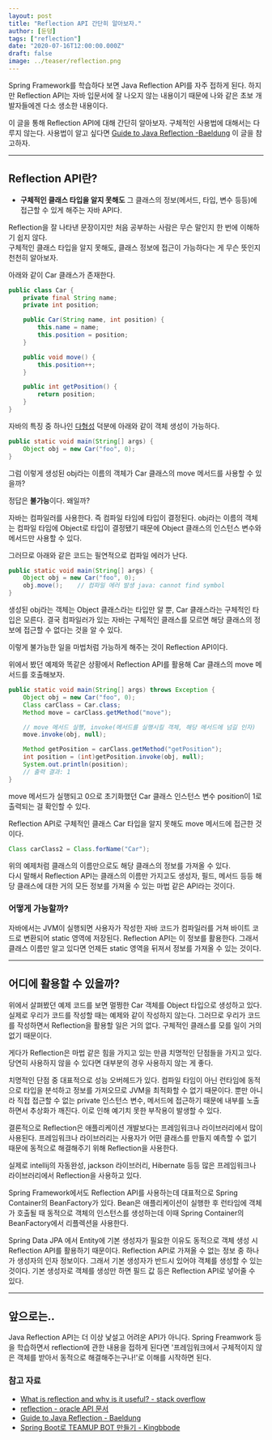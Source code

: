 ```yaml
---
layout: post  
title: "Reflection API 간단히 알아보자."  
author: [둔덩]
tags: ["reflection"]
date: "2020-07-16T12:00:00.000Z"
draft: false
image: ../teaser/reflection.png
---
```

Spring Framework를 학습하다 보면 Java Reflection API를 자주 접하게 된다. 하지만 Reflection API는 자바 입문서에 잘 나오지 않는 내용이기 때문에 나와 같은 초보 개발자들에겐 다소 생소한 내용이다.

이 글을 통해 Reflection API에 대해 간단히 알아보자. 구체적인 사용법에 대해서는 다루지 않는다. 사용법이 알고 싶다면 [Guide to Java Reflection -Baeldung](https://www.baeldung.com/java-reflection) 이 글을 참고하자.

---

## Reflection API란?

-   **구체적인 클래스 타입을 알지 못해도** 그 클래스의 정보(메서드, 타입, 변수 등등)에 접근할 수 있게 해주는 자바 API다.

Reflection을 잘 나타낸 문장이지만 처음 공부하는 사람은 무슨 말인지 한 번에 이해하기 쉽지 않다.  
구체적인 클래스 타입을 알지 못해도, 클래스 정보에 접근이 가능하다는 게 무슨 뜻인지 천천히 알아보자.

아래와 같이 Car 클래스가 존재한다.

```java
public class Car {
    private final String name;
    private int position;

    public Car(String name, int position) {
        this.name = name;
        this.position = position;
    }

    public void move() {
        this.position++;
    }

    public int getPosition() {
        return position;
    }
}
```

자바의 특징 중 하나인 [다형성](https://docs.oracle.com/javase/tutorial/java/IandI/polymorphism.html) 덕분에 아래와 같이 객체 생성이 가능하다.

```java
public static void main(String[] args) {
    Object obj = new Car("foo", 0);
}
```

그럼 이렇게 생성된 obj라는 이름의 객체가 Car 클래스의 move 메서드를 사용할 수 있을까?

정답은 **불가능**이다. 왜일까?

자바는 컴파일러를 사용한다. 즉 컴파일 타임에 타입이 결정된다. obj라는 이름의 객체는 컴파일 타임에 Object로 타입이 결정됐기 때문에 Object 클래스의 인스턴스 변수와 메서드만 사용할 수 있다.

그러므로 아래와 같은 코드는 필연적으로 컴파일 에러가 난다.

```java
public static void main(String[] args) {
    Object obj = new Car("foo", 0);
    obj.move();    // 컴파일 에러 발생 java: cannot find symbol
}
```

생성된 obj라는 객체는 Object 클래스라는 타입만 알 뿐, Car 클래스라는 구체적인 타입은 모른다. 결국 컴파일러가 있는 자바는 구체적인 클래스를 모르면 해당 클래스의 정보에 접근할 수 없다는 것을 알 수 있다.

이렇게 불가능한 일을 마법처럼 가능하게 해주는 것이 Reflection API이다.

위에서 봤던 예제와 똑같은 상황에서 Reflection API를 활용해 Car 클래스의 move 메서드를 호출해보자.

```java
public static void main(String[] args) throws Exception {
    Object obj = new Car("foo", 0);
    Class carClass = Car.class;
    Method move = carClass.getMethod("move");

    // move 메서드 실행, invoke(메서드를 실행시킬 객체, 해당 메서드에 넘길 인자)
    move.invoke(obj, null);

    Method getPosition = carClass.getMethod("getPosition");
    int position = (int)getPosition.invoke(obj, null);
    System.out.println(position);
    // 출력 결과: 1
}
```

move 메서드가 실행되고 0으로 초기화했던 Car 클래스 인스턴스 변수 position이 1로 출력되는 걸 확인할 수 있다.

Reflection API로 구체적인 클래스 Car 타입을 알지 못해도 move 메서드에 접근한 것이다.

```java
Class carClass2 = Class.forName("Car");
```

위의 예제처럼 클래스의 이름만으로도 해당 클래스의 정보를 가져올 수 있다.  
다시 말해서 Reflection API는 클래스의 이름만 가지고도 생성자, 필드, 메서드 등등 해당 클래스에 대한 거의 모든 정보를 가져올 수 있는 마법 같은 API라는 것이다.

### 어떻게 가능할까?

자바에서는 JVM이 실행되면 사용자가 작성한 자바 코드가 컴파일러를 거쳐 바이트 코드로 변환되어 static 영역에 저장된다. Reflection API는 이 정보를 활용한다. 그래서 클래스 이름만 알고 있다면 언제든 static 영역을 뒤져서 정보를 가져올 수 있는 것이다.

---

## 어디에 활용할 수 있을까?

위에서 살펴봤던 예제 코드를 보면 멀쩡한 Car 객체를 Object 타입으로 생성하고 있다. 실제로 우리가 코드를 작성할 때는 예제와 같이 작성하지 않는다. 그러므로 우리가 코드를 작성하면서 Reflection을 활용할 일은 거의 없다. 구체적인 클래스를 모를 일이 거의 없기 때문이다.

게다가 Reflection은 마법 같은 힘을 가지고 있는 만큼 치명적인 단점들을 가지고 있다. 당연히 사용하지 않을 수 있다면 대부분의 경우 사용하지 않는 게 좋다.

치명적인 단점 중 대표적으로 성능 오버헤드가 있다. 컴파일 타임이 아닌 런타임에 동적으로 타입을 분석하고 정보를 가져오므로 JVM을 최적화할 수 없기 때문이다. 뿐만 아니라 직접 접근할 수 없는 private 인스턴스 변수, 메서드에 접근하기 때문에 내부를 노출하면서 추상화가 깨진다. 이로 인해 예기치 못한 부작용이 발생할 수 있다.

결론적으로 Reflection은 애플리케이션 개발보다는 프레임워크나 라이브러리에서 많이 사용된다. 프레임워크나 라이브러리는 사용자가 어떤 클래스를 만들지 예측할 수 없기 때문에 동적으로 해결해주기 위해 Reflection을 사용한다.

실제로 intellij의 자동완성, jackson 라이브러리, Hibernate 등등 많은 프레임워크나 라이브러리에서 Reflection을 사용하고 있다.

Spring Framework에서도 Reflection API를 사용하는데 대표적으로 Spring Container의 BeanFactory가 있다. Bean은 애플리케이션이 실행한 후 런타임에 객체가 호출될 때 동적으로 객체의 인스턴스를 생성하는데 이때 Spring Container의 BeanFactory에서 리플렉션을 사용한다.

Spring Data JPA 에서 Entity에 기본 생성자가 필요한 이유도 동적으로 객체 생성 시 Reflection API를 활용하기 때문이다. Reflection API로 가져올 수 없는 정보 중 하나가 생성자의 인자 정보이다. 그래서 기본 생성자가 반드시 있어야 객체를 생성할 수 있는 것이다. 기본 생성자로 객체를 생성만 하면 필드 값 등은 Reflection API로 넣어줄 수 있다.

---

## 앞으로는..

Java Reflection API는 더 이상 낯설고 어려운 API가 아니다. Spring Freamwork 등을 학습하면서 reflection에 관한 내용을 접하게 된다면 '프레임워크에서 구체적이지 않은 객체를 받아서 동적으로 해결해주는구나!'로 이해를 시작하면 된다.

### 참고 자료

-   [What is reflection and why is it useful? - stack overflow](https://stackoverflow.com/questions/37628/what-is-reflection-and-why-is-it-useful)
-   [reflection - oracle API 문서](https://docs.oracle.com/javase/tutorial/reflect/)
-   [Guide to Java Reflection - Baeldung](https://www.baeldung.com/java-reflection)
-   [Spring Boot로 TEAMUP BOT 만들기 - Kingbbode](https://kingbbode.tistory.com/22)
